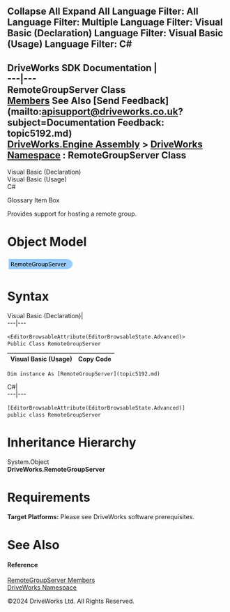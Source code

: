        

 Collapse All Expand All  Language Filter: All  Language Filter: Multiple  Language Filter: Visual Basic (Declaration) Language Filter: Visual Basic (Usage) Language Filter: C#  
---  
DriveWorks SDK Documentation  |   
---|---  
RemoteGroupServer Class   
[Members](topic5193.md) See Also [Send Feedback](mailto:apisupport@driveworks.co.uk?subject=Documentation Feedback: topic5192.md)  
[DriveWorks.Engine Assembly](topic2156.md) > [DriveWorks Namespace](topic2159.md) : RemoteGroupServer Class  
---  
  
Visual Basic (Declaration)    
Visual Basic (Usage)    
C# 

Glossary Item Box

Provides support for hosting a remote group. 

# Object Model

![](dotnetdiagramimages/image256.png)

# Syntax

Visual Basic (Declaration)|   
---|---  
      
    
    <EditorBrowsableAttribute(EditorBrowsableState.Advanced)>
    Public Class RemoteGroupServer   
  
Visual Basic (Usage)| Copy Code  
---|---  
      
    
    Dim instance As [RemoteGroupServer](topic5192.md)  
  
C#|   
---|---  
      
    
    [EditorBrowsableAttribute(EditorBrowsableState.Advanced)]
    public class RemoteGroupServer   
  
# Inheritance Hierarchy

System.Object  
**DriveWorks.RemoteGroupServer**  


# Requirements

**Target Platforms:** Please see DriveWorks software prerequisites.

# See Also

#### Reference

[RemoteGroupServer Members](topic5193.md)   
[DriveWorks Namespace](topic2159.md)

©2024 DriveWorks Ltd. All Rights Reserved.
